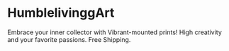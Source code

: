 # HumblelivinggArt
Embrace your inner collector with Vibrant-mounted prints! High creativity and your favorite passions. Free Shipping. 
